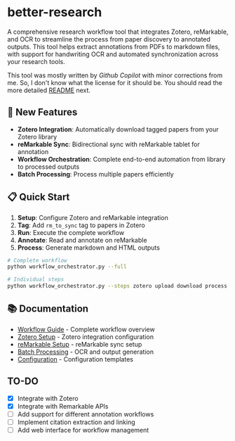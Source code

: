 # better-research

A comprehensive research workflow tool that integrates Zotero, reMarkable, and OCR to streamline the process from paper discovery to annotated outputs. This tool helps extract annotations from PDFs to markdown files, with support for handwriting OCR and automated synchronization across your research tools.

This tool was mostly written by *Github Copilot* with minor corrections from me. So, I don't know what the license for it should be. You should read the more detailed [README](./docs/README.md) next.

## 🚀 New Features

- **Zotero Integration**: Automatically download tagged papers from your Zotero library
- **reMarkable Sync**: Bidirectional sync with reMarkable tablet for annotation
- **Workflow Orchestration**: Complete end-to-end automation from library to processed outputs
- **Batch Processing**: Process multiple papers efficiently

## 📋 Quick Start

1. **Setup**: Configure Zotero and reMarkable integration
2. **Tag**: Add `rm_to_sync` tag to papers in Zotero
3. **Run**: Execute the complete workflow
4. **Annotate**: Read and annotate on reMarkable
5. **Process**: Generate markdown and HTML outputs

```bash
# Complete workflow
python workflow_orchestrator.py --full

# Individual steps
python workflow_orchestrator.py --steps zotero upload download process
```

## 📚 Documentation

- [Workflow Guide](./docs/WORKFLOW_GUIDE.md) - Complete workflow overview
- [Zotero Setup](./docs/ZOTERO_SETUP.md) - Zotero integration configuration
- [reMarkable Setup](./docs/REMARKABLE_SETUP.md) - reMarkable sync setup
- [Batch Processing](./docs/BATCH_PROCESSING.md) - OCR and output generation
- [Configuration](./docs/CONFIG_TEMPLATE.md) - Configuration templates

## TO-DO

- [x] Integrate with Zotero
- [x] Integrate with Remarkable APIs
- [ ] Add support for different annotation workflows
- [ ] Implement citation extraction and linking
- [ ] Add web interface for workflow management
